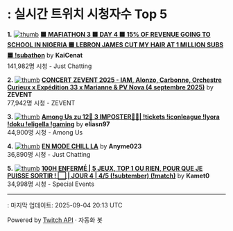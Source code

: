 # : 실시간 트위치 시청자수 Top 5

**1.** [![thumb](https://static-cdn.jtvnw.net/previews-ttv/live_user_kaicenat-320x180.jpg)](https://twitch.tv/KaiCenat)
**[🟦 MAFIATHON 3 🟦 DAY 4 🟦 15% OF REVENUE GOING TO SCHOOL IN NIGERIA 🟦 LEBRON JAMES CUT MY HAIR AT 1 MILLION SUBS 🟦 !subathon](https://twitch.tv/KaiCenat)** by **KaiCenat**<br>141,982명 시청  - Just Chatting

**2.** [![thumb](https://static-cdn.jtvnw.net/previews-ttv/live_user_zevent-320x180.jpg)](https://twitch.tv/ZEVENT)
**[CONCERT ZEVENT 2025 - IAM, Alonzo, Carbonne, Orchestre Curieux x Expédition 33 x Marianne & PV Nova (4 septembre 2025)](https://twitch.tv/ZEVENT)** by **ZEVENT**<br>77,942명 시청  - ZEVENT

**3.** [![thumb](https://static-cdn.jtvnw.net/previews-ttv/live_user_eliasn97-320x180.jpg)](https://twitch.tv/eliasn97)
**[Among Us zu 12🤯 3 IMPOSTER🤬🔥|  !tickets !iconleague !lyora !doku !eligella !gaming](https://twitch.tv/eliasn97)** by **eliasn97**<br>44,900명 시청  - Among Us

**4.** [![thumb](https://static-cdn.jtvnw.net/previews-ttv/live_user_anyme023-320x180.jpg)](https://twitch.tv/Anyme023)
**[EN MODE CHILL LA](https://twitch.tv/Anyme023)** by **Anyme023**<br>36,890명 시청  - Just Chatting

**5.** [![thumb](https://static-cdn.jtvnw.net/previews-ttv/live_user_kamet0-320x180.jpg)](https://twitch.tv/Kamet0)
**[100H ENFERMÉ | 5 JEUX, TOP 1 OU RIEN, POUR QUE JE PUISSE SORTIR ! ⬜️ | JOUR 4 | 4/5 (!subtember) (!match)](https://twitch.tv/Kamet0)** by **Kamet0**<br>34,998명 시청  - Special Events


---
: 마지막 업데이트: 2025-09-04 20:13 UTC

Powered by [Twitch API](https://dev.twitch.tv/docs/api/reference) · 자동화 봇